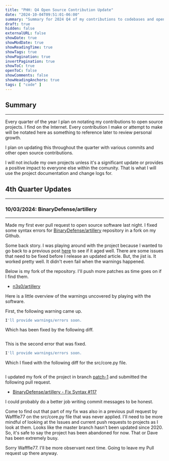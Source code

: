 ```yaml
---
title: "PHH: Q4 Open Source Contribution Update"
date: "2024-10-04T09:51:01-06:00"
summary: "Summary for 2024 Q4 of my contributions to codebases and open source projects."
draft: true
hidden: false
externalURL: false
showDate: true
showModDate: true
showReadingTime: true
showTags: true
showPagination: true
invertPagination: true
showToC: true
openToC: false
showComments: false
showHeadingAnchors: true
tags: [ "code" ]
---
```


## Summary
---

Every quarter of the year I plan on notating my contributions to open 
source projects. I find on the Internet. Every contribution I make or 
attempt to make will be notated here as something to reference later to
review personal growth.

I plan on updating this throughout the quarter with various commits and
other open source contributions.

I will not include my own projects unless it's a significant update or
provides a positive impact to everyone else within the comunity. That is
what I will use the project documentation and change logs for.

## 4th Quarter Updates
---

### 10/03/2024: BinaryDefense/artillery
---

Made my first ever pull request to open source software last night. I 
fixed some syntax errors for 
[BinaryDefense/artillery](https://github.com/BinaryDefense/artillery/) 
repository in a fork on my Github.

Some back story. I was playing around with the project because I wanted
to go back to a previous post [here](https://www.n3s0.tech/notes/20190418041617/)
to see if it aged well. There are some issues that need to be fixed
before I release an updated article. But, the jist is. It worked pretty
well. It didn't even fail when the warnings happened.

Below is my fork of the repository. I'll push more patches as time goes
on if I find them.

- [n3s0/artillery](https://github.com/n3s0/artillery)

Here is a little overview of the warnings uncovered by playing with the
software.

First, the following warning came up.

```sh
I'll provide warnings/errors soon.
```

Which has been fixed by the following diff.

```diff

```

This is the second error that was fixed.

```sh
I'll provide warnings/errors soon.
```

Which I fixed with the following diff for the src/core.py file.

```diff

```

I updated my fork of the project in branch 
[patch-1](https://github.com/n3s0/artillery/tree/patch-1) and submitted
the following pull request.

- [BinaryDefense/artillery -  Fix Syntax #117](https://github.com/BinaryDefense/artillery/pull/117)

I could probably do a better job writing commit messages to be honest.

Come to find out that part of my fix was also in a previous pull request 
by Wafffle77 on the src/core.py file that was never applied. I'll need
to be more mindful of looking at the Issues and current push requests 
to projects as I look at them. Looks like the master branch hasn't been 
updated since 2020. So, it's safe to say the project has been abandoned 
for now. That or Dave has been extremely busy.

Sorry Wafffle77. I'll be more observant next time. Going to leave my 
Pull request up there anyway.